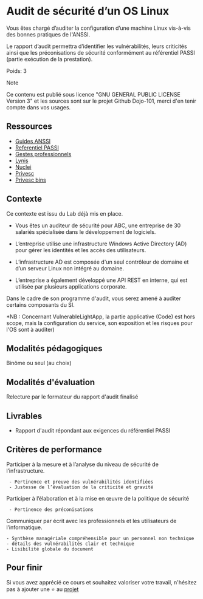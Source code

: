 # Audit de sécurité d’un OS Linux

Vous êtes chargé d’auditer la configuration d’une machine Linux vis-à-vis des bonnes pratiques de l'ANSSI. 

Le rapport d’audit permettra d’identifier les vulnérabilités, leurs criticités ainsi que les préconisations de sécurité conformément au référentiel PASSI (partie exécution de la prestation).

Poids: 3

> [!NOTE] 
> Ce contenu est publié sous licence "GNU GENERAL PUBLIC LICENSE Version 3" et les sources sont sur le projet Github Dojo-101, merci d'en tenir compte dans vos usages.

## Ressources

* [Guides ANSSI](https://cyber.gouv.fr/publications/)
* [Referentiel PASSI](https://cyber.gouv.fr/referentiels-dexigences-pour-la-qualification)
* [Gestes professionnels](https://github.com/Aif4thah/Dojo-101)
* [Lynis](https://cisofy.com/lynis/)
* [Nuclei](https://github.com/projectdiscovery/nuclei)
* [Privesc](https://github.com/carlospolop/PEASS-ng)
* [Privesc bins](https://gtfobins.github.io/)


## Contexte

Ce contexte est issu du Lab déjà mis en place.

* Vous êtes un auditeur de sécurité pour ABC, une entreprise de 30 salariés spécialisée dans le développement de logiciels. 

* L’entreprise utilise une infrastructure Windows Active Directory (AD) pour gérer les identités et les accès des utilisateurs. 

* L’infrastructure AD est composée d'un seul contrôleur de domaine et d’un serveur Linux non intégré au domaine. 

* L’entreprise a également développé une API REST en interne, qui est utilisée par plusieurs applications corporate. 

Dans le cadre de son programme d'audit, vous serez amené à auditer certains composants du SI.

*NB : Concernant VulnerableLightApp, la partie applicative (Code) est hors scope, mais la configuration du service, son exposition et les risques pour l'OS sont à auditer)

## Modalités pédagogiques

Binôme ou seul (au choix)

## Modalités d'évaluation

Relecture par le formateur du rapport d'audit finalisé

## Livrables

* Rapport d'audit répondant aux exigences du référentiel PASSI 


## Critères de performance

Participer à la mesure et à l’analyse du niveau de sécurité de l’infrastructure.

     - Pertinence et preuve des vulnérabilités identifiées
     - Justesse de l’évaluation de la criticité et gravité

Participer à l’élaboration et à la mise en œuvre de la politique de sécurité

     - Pertinence des préconisations

Communiquer par écrit avec les professionnels et les utilisateurs de l’informatique.

    - Synthèse managériale compréhensible pour un personnel non technique
    - détails des vulnérabilités clair et technique
    - Lisibilité globale du document

## Pour finir

Si vous avez apprécié ce cours et souhaitez valoriser votre travail, n'hésitez pas à ajouter une ⭐ au [projet](https://github.com/Aif4thah/Dojo-101)